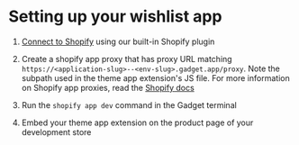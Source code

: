 # Setting up your wishlist app

1. [Connect to Shopify](https://docs.gadget.dev/guides/tutorials/connecting-to-shopify#connecting-to-shopify) using our built-in Shopify plugin

2. Create a shopify app proxy that has proxy URL matching `https://<application-slug>--<env-slug>.gadget.app/proxy`. Note the subpath used in the theme app extension's JS file. For more information on Shopify app proxies, read the [Shopify docs](https://shopify.dev/docs/apps/build/online-store/display-dynamic-data)

3. Run the `shopify app dev` command in the Gadget terminal

4. Embed your theme app extension on the product page of your development store
